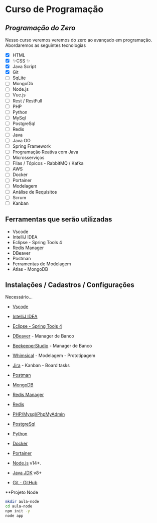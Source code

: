 ﻿# Curso de Programação
## _Programação do Zero_

Nesso curso veremos veremos do zero ao avançado em programação.
Abordaremos as seguintes tecnologias

- [x] HTML
- [x] ✨CSS ✨
- [x] Java Script
- [x] Git
- [ ] SqLite
- [ ] MongoDb
- [ ] Node.js
- [ ] Vue.js
- [ ] Rest / RestFull
- [ ] PHP
- [ ] Python
- [ ] MySql
- [ ] PostgreSql
- [ ] Redis
- [ ] Java
- [ ] Java OO
- [ ] Spring Framework
- [ ] Programação Reativa com Java
- [ ] Microsserviços
- [ ] Filas / Tópicos - RabbitMQ / Kafka
- [ ] AWS
- [ ] Docker
- [ ] Portainer
- [ ] Modelagem
- [ ] Análise de Requisitos
- [ ] Scrum
- [ ] Kanban

## Ferramentas que serão utilizadas

- Vscode
- IntelliJ IDEA
- Eclipse - Spring Tools 4
- Redis Manager
- DBeaver
- Postman
- Ferramentas de Modelagem
- Atlas - MongoDB


## Instalações / Cadastros / Configurações

Necessário...

* [Vscode](https://code.visualstudio.com/download)
* [IntelliJ IDEA](https://www.jetbrains.com/pt-br/idea/download/#section=windows) 
* [Eclipse - Spring Tools 4](https://spring.io/tools)
* [DBeaver](https://dbeaver.io/download/) - Manager de Banco
* [BeekeeperStudio](https://www.beekeeperstudio.io/) - Manager de Banco
* [Whimsical](https://whimsical.com/login) - Modelagem - Prototipagem
* [Jira](https://www.atlassian.com/br/try/cloud/signup?bundle=jira-software-confluence&edition=free) - Kanban - Board tasks
* [Postman](https://www.postman.com/downloads/canary/)
* [MongoDB](https://www.mongodb.com/cloud/atlas)
* [Redis Manager](https://rdm.dev/pricing)
* [Redis](https://redis.io/download)
* [PHP/Mysql/PhpMyAdmin](https://usbwebserver.yura.mk.ua/)
* [PostgreSql](https://www.postgresql.org/download/)
* [Python](https://www.python.org/downloads/)
* [Docker](https://docs.docker.com/docker-for-windows/install/)
* [Portainer](https://www.portainer.io/)

* [Node.js](https://nodejs.org/) v14+.
* [Java JDK](https://www.oracle.com/br/java/technologies/javase/javase-jdk8-downloads.html) v8+

* [Git - GitHub](https://github.com)

**Projeto Node
```sh
mkdir aula-node
cd aula-node
npm init -y
node app
```
